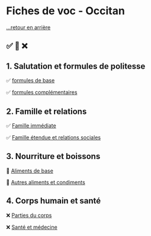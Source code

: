 # Fiches de voc - Occitan

[...retour en arrière](../../README.md)

:white_check_mark: :large_orange_diamond: :x:
---

## 1. Salutation et formules de politesse

:white_check_mark: [formules de base](./fiches/1/1.md)

:white_check_mark: [formules complémentaires](./fiches/1/2.md)

## 2. Famille et relations

:white_check_mark: [Famille immédiate](./fiches/2/1.md)

:white_check_mark: [Famille étendue et relations sociales](./fiches/2/2.md)

## 3. Nourriture et boissons

:large_orange_diamond: [Aliments de base](./fiches/3/1.md)

:large_orange_diamond: [Autres aliments et condiments](./fiches/3/2.md)

## 4. Corps humain et santé

:x: [Parties du corps](./fiches/4/1.md)

:x: [Santé et médecine](./fiches/4/2.md)







